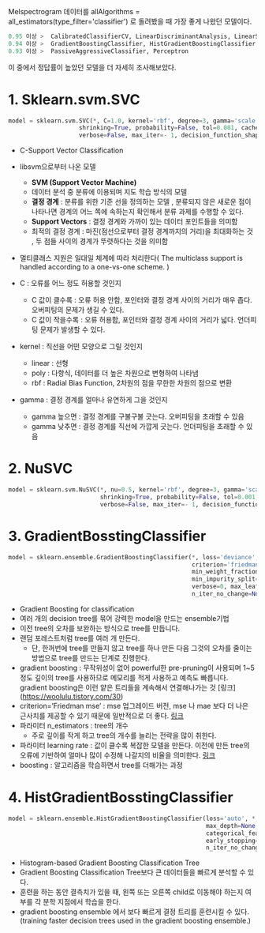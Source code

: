 Melspectrogram 데이터를 allAlgorithms = all_estimators(type_filter='classifier') 로 돌려봤을 때 가장 좋게 나왔던 모델이다. 
```python
0.95 이상 >  CalibratedClassifierCV, LinearDiscriminantAnalysis, LinearSVC, LogisticRegressionCV, SVC    
0.94 이상 >  GradientBoostingClassifier, HistGradientBoostingClassifier, LogisticRegression, NuSVC, RidgeClassifier, RidgeClassifierCV    
0.93 이상 >  PassiveAggressiveClassifier, Perceptron    
```

이 중에서 정답률이 높았던 모델을 더 자세히 조사해보았다.    

# 1. Sklearn.svm.SVC
```python
model = sklearn.svm.SVC(*, C=1.0, kernel='rbf', degree=3, gamma='scale', coef0=0.0, 
                    shrinking=True, probability=False, tol=0.001, cache_size=200, class_weight=None, 
                    verbose=False, max_iter=- 1, decision_function_shape='ovr', break_ties=False, random_state=None)
```
* C-Support Vector Classification
* libsvm으로부터 나온 모델

  + **SVM (Support Vector Machine)**
  + 데이터 분석 중 분류에 이용되며 지도 학습 방식의 모델
  + **결정 경계** : 분류를 위한 기준 선을 정의하는 모델 , 분류되지 않은 새로운 점이 나타나면 경계의 어느 쪽에 속하는지 확인해서 분류 과제를 수행할 수 있다.
  + **Support Vectors** : 결정 경계와 가까이 있는 데이터 포인트들을 의미함
  + 최적의 결정 경계 : 마진(점선으로부터 결정 경계까지의 거리)을 최대화하는 것 , 두 점들 사이의 경계가 뚜렷하다는 것을 의미함 
* 멀티클래스 지원은 일대일 체계에 따라 처리한다( The multiclass support is handled according to a one-vs-one scheme. )
* C : 오류를 어느 정도 허용할 것인지
  + C 값이 클수록 : 오류 허용 안함, 포인터와 결정 경계 사이의 거리가 매우 좁다. 오버피팅의 문제가 생길 수 있다.
  + C 값이 작을수록 : 오류 허용함, 포인터와 결정 경계 사이의 거리가 넓다. 언더피팅 문제가 발생할 수 있다.
* kernel : 직선을 어떤 모양으로 그릴 것인지
  + linear : 선형
  + poly : 다항식, 데이터를 더 높은 차원으로 변형하여 나타냄
  + rbf : Radial Bias Function, 2차원의 점을 무한한 차원의 점으로 변환
* gamma : 결정 경계를 얼마나 유연하게 그을 것인지
  + gamma 높으면 : 결정 경계를 구불구불 긋는다. 오버피팅을 초래할 수 있음
  + gamma 낮추면 : 결정 경계를 직선에 가깝게 긋는다. 언더피팅을 초래할 수 있음
# 2. NuSVC
```python
model = sklearn.svm.NuSVC(*, nu=0.5, kernel='rbf', degree=3, gamma='scale', coef0=0.0, 
                          shrinking=True, probability=False, tol=0.001, cache_size=200, class_weight=None,
                          verbose=False, max_iter=- 1, decision_function_shape='ovr', break_ties=False, random_state=None)
```

# 3. GradientBosstingClassifier
```python
model = sklearn.ensemble.GradientBoostingClassifier(*, loss='deviance', learning_rate=0.1, n_estimators=100, subsample=1.0,
                                                    criterion='friedman_mse', min_samples_split=2, min_samples_leaf=1,
                                                    min_weight_fraction_leaf=0.0, max_depth=3, min_impurity_decrease=0.0,
                                                    min_impurity_split=None, init=None, random_state=None, max_features=None,
                                                    verbose=0, max_leaf_nodes=None, warm_start=False, validation_fraction=0.1,
                                                    n_iter_no_change=None, tol=0.0001, ccp_alpha=0.0)
```
* Gradient Boosting for classification
* 여러 개의 decision tree를 묶어 강력한 model을 만드는 ensemble기법
* 이전 tree의 오차를 보완하는 방식으로 tree를 만듭니다.
* 랜덤 포레스트처럼 tree를 여러 개 만든다. 
   + 단, 한꺼번에 tree를 만들지 않고 tree를 하나 만든 다음 그것의 오차를 줄이는 방법으로 tree를 만드는 단계로 진행한다.
* gradient boosting : 무작위성이 없어 powerful한 pre-pruning이 사용되며 1~5 정도 깊이의 tree를 사용하므로 메모리를 적게 사용하고 예측도 빠릅니다. gradient boosting은 이런 얕은 트리들을 계속해서 연결해나가는 것 [링크] (https://woolulu.tistory.com/30)
* criterion=’Friedman mse’ : mse 업그레이드 버전, mse 나 mae 보다 더 나은 근사치를 제공할 수 있기 때문에 일반적으로 더 좋다. [링크](https://wikidocs.net/26289)
* 파라미터 n_estimators  : tree의 개수
  + 주로 깊이를 작게 하고 tree의 개수를 늘리는 전략을 많이 취한다.
* 파라미터 learning rate : 값이 클수록 복잡한 모델을 만든다. 이전에 만든 tree의 오류에 기반하여 얼마나 많이 수정해 나갈지의 비율을 의미한다. [링크](https://jfun.tistory.com/122)
* boosting : 알고리즘을 학습하면서 tree를 더해가는 과정  

# 4. HistGradientBosstingClassifier
```python
model = sklearn.ensemble.HistGradientBoostingClassifier(loss='auto', *, learning_rate=0.1, max_iter=100, max_leaf_nodes=31,
                                                        max_depth=None, min_samples_leaf=20, l2_regularization=0.0, max_bins=255,
                                                        categorical_features=None, monotonic_cst=None, warm_start=False,
                                                        early_stopping='auto', scoring='loss', validation_fraction=0.1,
                                                        n_iter_no_change=10, tol=1e-07, verbose=0, random_state=None)
```
* Histogram-based Gradient Boosting Classification Tree
* Gradient Boosting Classification Tree보다 큰 데이터들을 빠르게 분석할 수 있다.
* 훈련을 하는 동안 결측치가 있을 때, 왼쪽 또는 오른쪽 child로 이동해야 하는지 여부를 각 분학 지점에서 학습을 한다.
*  gradient boosting ensemble 에서 보다 빠르게 결정 트리를 훈련시킬 수 있다. (training faster decision trees used in the gradient boosting ensemble.)

